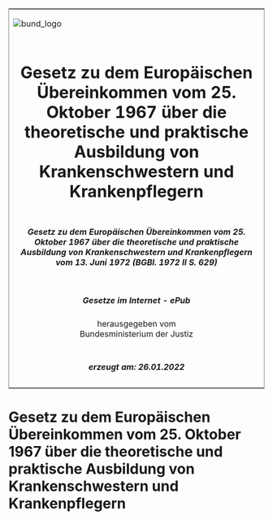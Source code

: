 <span id="DECKBLATT.html"></span>

<table border="0" frame="border" width="100%">

<tr valign="top">

<td align="left">

![bund\_logo](BfJ_2021_Web_de_de.gif)

</td>

<td align="right">

 

</td>

</tr>

<tr align="center" valign="middle">

<td colspan="2">

# Gesetz zu dem Europäischen Übereinkommen vom 25. Oktober 1967 über die theoretische und praktische Ausbildung von Krankenschwestern und Krankenpflegern

</td>

</tr>

<tr align="center" valign="middle">

<td colspan="2">

##### Gesetz zu dem Europäischen Übereinkommen vom 25. Oktober 1967 über die theoretische und praktische Ausbildung von Krankenschwestern und Krankenpflegern vom 13. Juni 1972 (BGBl. 1972 II S. 629)

</td>

</tr>

<tr align="center" valign="middle">

<td colspan="2">

  
  

##### Gesetze im Internet - ePub  
  
herausgegeben vom  
Bundesministerium der Justiz

</td>

</tr>

<tr align="center" valign="bottom">

<td colspan="2">

  
  

##### erzeugt am: 26.01.2022

</td>

</tr>

</table>

<span id="BJNR206290072.html"></span>

# Gesetz zu dem Europäischen Übereinkommen vom 25. Oktober 1967 über die theoretische und praktische Ausbildung von Krankenschwestern und Krankenpflegern

